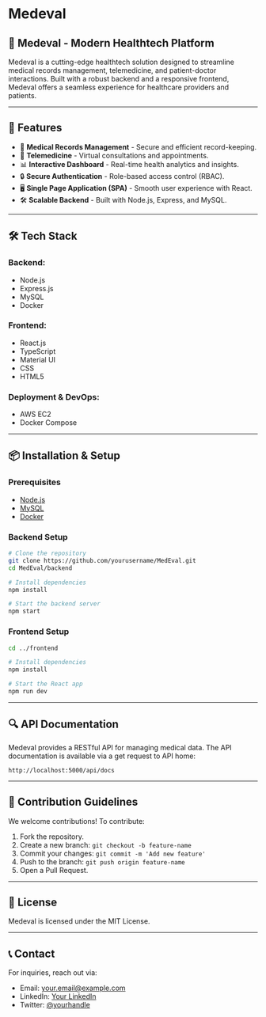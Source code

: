 # Medeval



## 🏥 Medeval - Modern Healthtech Platform

Medeval is a cutting-edge healthtech solution designed to streamline medical records management, telemedicine, and patient-doctor interactions. Built with a robust backend and a responsive frontend, Medeval offers a seamless experience for healthcare providers and patients.

---

## 🚀 Features

- 🏥 **Medical Records Management** - Secure and efficient record-keeping.
- 💬 **Telemedicine** - Virtual consultations and appointments.
- 📊 **Interactive Dashboard** - Real-time health analytics and insights.
- 🔒 **Secure Authentication** - Role-based access control (RBAC).
- 🖥 **Single Page Application (SPA)** - Smooth user experience with React.
- 🛠 **Scalable Backend** - Built with Node.js, Express, and MySQL.

---

## 🛠 Tech Stack

### Backend:

- Node.js
- Express.js
- MySQL
- Docker

### Frontend:

- React.js
- TypeScript
- Material UI
- CSS
- HTML5

### Deployment & DevOps:

- AWS EC2
- Docker Compose

---

## 📦 Installation & Setup

### Prerequisites

- [Node.js](https://nodejs.org/)
- [MySQL](https://www.mysql.com/)
- [Docker](https://www.docker.com/)

### Backend Setup

```sh
# Clone the repository
git clone https://github.com/yourusername/MedEval.git
cd MedEval/backend

# Install dependencies
npm install

# Start the backend server
npm start
```

### Frontend Setup

```sh
cd ../frontend

# Install dependencies
npm install

# Start the React app
npm run dev
```

---

## 🔍 API Documentation

Medeval provides a RESTful API for managing medical data. The API documentation is available via a get request to API home:

```
http://localhost:5000/api/docs
```

---

## 🤝 Contribution Guidelines

We welcome contributions! To contribute:

1. Fork the repository.
2. Create a new branch: `git checkout -b feature-name`
3. Commit your changes: `git commit -m 'Add new feature'`
4. Push to the branch: `git push origin feature-name`
5. Open a Pull Request.

---

## 📜 License

Medeval is licensed under the MIT License.

---

## 📞 Contact

For inquiries, reach out via:

- Email: [your.email@example.com](mailto\:mzeelovegeneral@gmail.com)
- LinkedIn: [Your LinkedIn](https://linkedin.com/in/love-omoseebi)
- Twitter: [@yourhandle](https://twitter.com/0xHLB)

